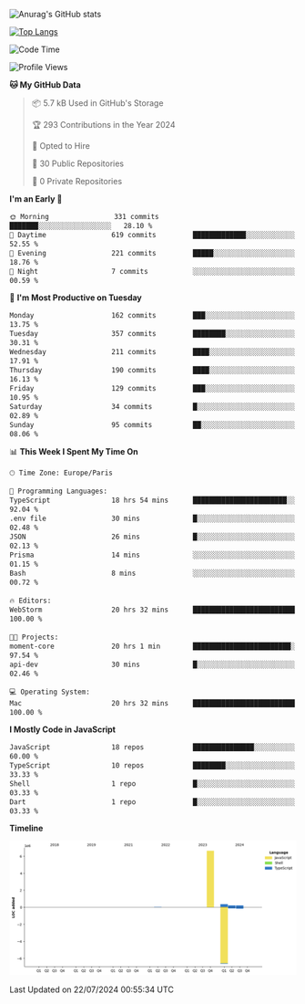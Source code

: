 ![Anurag's GitHub stats](https://github-readme-stats.vercel.app/api?username=sufiane&theme=dark&show_icons=true&count_private=true)


[![Top Langs](https://github-readme-stats.vercel.app/api/top-langs/?username=sufiane&layout=compact)](https://github.com/anuraghazra/github-readme-stats)

<!--START_SECTION:waka-->
![Code Time](http://img.shields.io/badge/Code%20Time-1%2C140%20hrs%2035%20mins-blue)

![Profile Views](http://img.shields.io/badge/Profile%20Views-0-blue)

**🐱 My GitHub Data** 

> 📦 5.7 kB Used in GitHub's Storage 
 > 
> 🏆 293 Contributions in the Year 2024
 > 
> 💼 Opted to Hire
 > 
> 📜 30 Public Repositories 
 > 
> 🔑 0 Private Repositories 
 > 
**I'm an Early 🐤** 

```text
🌞 Morning                331 commits         ███████░░░░░░░░░░░░░░░░░░   28.10 % 
🌆 Daytime                619 commits         █████████████░░░░░░░░░░░░   52.55 % 
🌃 Evening                221 commits         █████░░░░░░░░░░░░░░░░░░░░   18.76 % 
🌙 Night                  7 commits           ░░░░░░░░░░░░░░░░░░░░░░░░░   00.59 % 
```
📅 **I'm Most Productive on Tuesday** 

```text
Monday                   162 commits         ███░░░░░░░░░░░░░░░░░░░░░░   13.75 % 
Tuesday                  357 commits         ████████░░░░░░░░░░░░░░░░░   30.31 % 
Wednesday                211 commits         ████░░░░░░░░░░░░░░░░░░░░░   17.91 % 
Thursday                 190 commits         ████░░░░░░░░░░░░░░░░░░░░░   16.13 % 
Friday                   129 commits         ███░░░░░░░░░░░░░░░░░░░░░░   10.95 % 
Saturday                 34 commits          █░░░░░░░░░░░░░░░░░░░░░░░░   02.89 % 
Sunday                   95 commits          ██░░░░░░░░░░░░░░░░░░░░░░░   08.06 % 
```


📊 **This Week I Spent My Time On** 

```text
🕑︎ Time Zone: Europe/Paris

💬 Programming Languages: 
TypeScript               18 hrs 54 mins      ███████████████████████░░   92.04 % 
.env file                30 mins             █░░░░░░░░░░░░░░░░░░░░░░░░   02.48 % 
JSON                     26 mins             █░░░░░░░░░░░░░░░░░░░░░░░░   02.13 % 
Prisma                   14 mins             ░░░░░░░░░░░░░░░░░░░░░░░░░   01.15 % 
Bash                     8 mins              ░░░░░░░░░░░░░░░░░░░░░░░░░   00.72 % 

🔥 Editors: 
WebStorm                 20 hrs 32 mins      █████████████████████████   100.00 % 

🐱‍💻 Projects: 
moment-core              20 hrs 1 min        ████████████████████████░   97.54 % 
api-dev                  30 mins             █░░░░░░░░░░░░░░░░░░░░░░░░   02.46 % 

💻 Operating System: 
Mac                      20 hrs 32 mins      █████████████████████████   100.00 % 
```

**I Mostly Code in JavaScript** 

```text
JavaScript               18 repos            ███████████████░░░░░░░░░░   60.00 % 
TypeScript               10 repos            ████████░░░░░░░░░░░░░░░░░   33.33 % 
Shell                    1 repo              █░░░░░░░░░░░░░░░░░░░░░░░░   03.33 % 
Dart                     1 repo              █░░░░░░░░░░░░░░░░░░░░░░░░   03.33 % 
```



**Timeline**

![Lines of Code chart](https://raw.githubusercontent.com/Sufiane/Sufiane/main/assets/bar_graph.png)


 Last Updated on 22/07/2024 00:55:34 UTC
<!--END_SECTION:waka-->


<!--
**Sufiane/sufiane** is a ✨ _special_ ✨ repository because its `README.md` (this file) appears on your GitHub profile.

Here are some ideas to get you started:

- 🔭 I’m currently working on ...
- 🌱 I’m currently learning ...
- 👯 I’m looking to collaborate on ...
- 🤔 I’m looking for help with ...
- 💬 Ask me about ...
- 📫 How to reach me: ...
- 😄 Pronouns: ...
- ⚡ Fun fact: ...
-->
